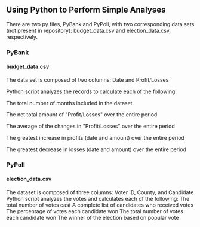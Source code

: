 ## Using Python to Perform Simple Analyses

There are two py files, PyBank and PyPoll, with two corresponding data sets (not present in repository): budget_data.csv and election_data.csv, respectively.

### PyBank
#### budget_data.csv
The data set is composed of two columns: Date and Profit/Losses

Python script analyzes the records to calculate each of the following:

   The total number of months included in the dataset
   
   The net total amount of "Profit/Losses" over the entire period
   
   The average of the changes in "Profit/Losses" over the entire period
   
   The greatest increase in profits (date and amount) over the entire period
   
   The greatest decrease in losses (date and amount) over the entire period



### PyPoll
#### election_data.csv
The dataset is composed of three columns: Voter ID, County, and Candidate
Python script analyzes the votes and calculates each of the following:
   The total number of votes cast
   A complete list of candidates who received votes
   The percentage of votes each candidate won
   The total number of votes each candidate won
   The winner of the election based on popular vote
